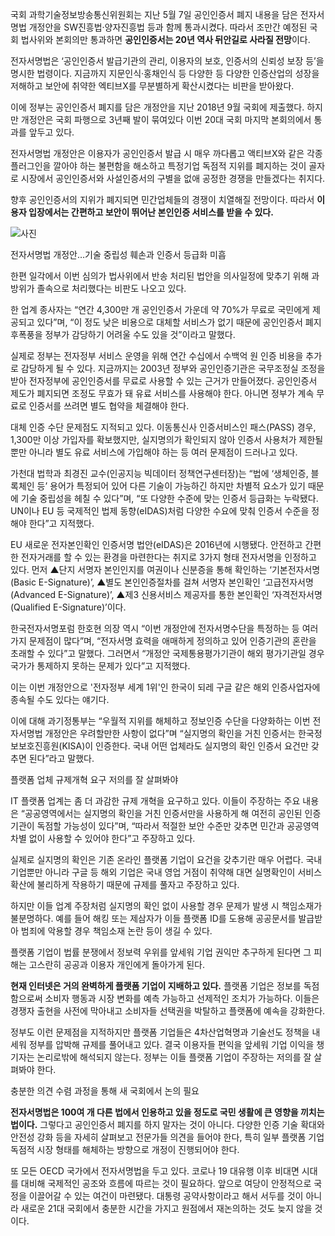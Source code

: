 국회 과학기술정보방송통신위원회는 지난 5월 7일 공인인증서 폐지 내용을 담은 전자서명법 개정안을 SW진흥법·양자진흥법 등과 함께 통과시켰다. 따라서 조만간 예정된 국회 법사위와 본회의만 통과하면 **공인인증서는 20년 역사 뒤안길로 사라질 전망**이다. 

전자서명법은 ‘공인인증서 발급기관의 관리, 이용자의 보호, 인증서의 신뢰성 보장 등’을 명시한 법령이다. 지금까지 지문인식·홍채인식 등 다양한 등 다양한 인증산업의 성장을 저해하고 보안에 취약한 엑티브X를 무분별하게 확산시켰다는 비판을 받아왔다. 

이에 정부는 공인인증서 폐지를 담은 개정안을 지난 2018년 9월 국회에 제출했다. 하지만 개정안은 국회 파행으로 3년째 발이 묶여있다 이번 20대 국회 마지막 본회의에서 통과를 앞두고 있다.

전자서명법 개정안은 이용자가 공인인증서 발급 시 매우 까다롭고 액티브X와 같은 각종 플러그인을 깔아야 하는 불편함을 해소하고 특정기업 독점적 지위를 폐지하는 것이 골자로 시장에서 공인인증서와 사설인증서의 구별을 없애 공정한 경쟁을 만들겠다는 취지다. 

향후 공인인증서의 지위가 폐지되면 민간업체들의 경쟁이 치열해질 전망이다. 따라서 **이용자 입장에서는 간편하고 보안이 뛰어난 본인인증 서비스를 받을 수 있다.**

![사진](http://www.itnews.or.kr/wp-content/uploads/2020/05/122.jpg)

전자서명법 개정안…기술 중립성 훼손과 인증서 등급화 미흡

한편 일각에서 이번 심의가 법사위에서 반송 처리된 법안을 의사일정에 맞추기 위해 과방위가 졸속으로 처리했다는 비판도 나오고 있다.
 
한 업계 종사자는 “연간 4,300만 개 공인인증서 가운데 약 70%가 무료로 국민에게 제공되고 있다”며, “이 정도 낮은 비용으로 대체할 서비스가 없기 때문에 공인인증서 폐지 후폭풍을 정부가 감당하기 어려울 수도 있을 것”이라고 말했다. 

실제로 정부는 전자정부 서비스 운영을 위해 연간 수십에서 수백억 원 인증 비용을 추가로 감당하게 될 수 있다. 지금까지는 2003년 정부와 공인인증기관은 국무조정실 조정을 받아 전자정부에 공인인증서를 무료로 사용할 수 있는 근거가 만들어졌다. 공인인증서 제도가 폐지되면 조정도 무효가 돼 유료 서비스를 사용해야 한다. 아니면 정부가 계속 무료로 인증서를 쓰려면 별도 협약을 체결해야 한다.

대체 인증 수단 문제점도 지적되고 있다. 이동통신사 인증서비스인 패스(PASS) 경우, 1,300만 이상 가입자를 확보했지만, 실지명의가 확인되지 않아 인증서 사용처가 제한될 뿐만 아니라 별도 유료 서비스에 가입해야 하는 등 여러 문제점이 드러나고 있다.

가천대 법학과 최경진 교수(인공지능 빅데이터 정책연구센터장)는 “법에 ‘생체인증, 블록체인 등’ 용어가 특정되어 있어 다른 기술이 가능하긴 하지만 차별적 요소가 있기 때문에 기술 중립성을 헤칠 수 있다”며, “또 다양한 수준에 맞는 인증서 등급화는 누락됐다. UN이나 EU 등 국제적인 법제 동향(eIDAS)처럼 다양한 수요에 맞춰 인증서 수준을 정해야 한다”고 지적했다. 

EU 새로운 전자본인확인 인증서명 법안(eIDAS)은 2016년에 시행됐다. 안전하고 간편한 전자거래를 할 수 있는 환경을 마련한다는 취지로 3가지 형태 전자서명을 인정하고 있다. 먼저 ▲단지 서명자 본인인지를 여권이나 신분증을 통해 확인하는 ‘기본전자서명(Basic E-Signature)’, ▲별도 본인인증절차를 걸쳐 서명자 본인확인 ‘고급전자서명(Advanced E-Signature)’, ▲제3 신용서비스 제공자를 통한 본인확인 ‘자격전자서명(Qualified E-Signature)’이다.

한국전자서명포럼 한호현 의장 역시 “이번 개정안에 전자서명수단을 특정하는 등 여러 가지 문제점이 많다”며, “전자서명 효력을 애매하게 정의하고 있어 인증기관의 혼란을 초래할 수 있다”고 말했다. 그러면서 “개정안 국제통용평가기관이 해외 평가기관일 경우 국가가 통제하지 못하는 문제가 있다”고 지적했다.

이는 이번 개정안으로 '전자정부 세계 1위'인 한국이 되레 구글 같은 해외 인증사업자에 종속될 수도 있다는 얘기다.

이에 대해 과기정통부는 “우월적 지위를 해체하고 정보인증 수단을 다양화하는 이번 전자서명법 개정안은 우려할만한 사항이 없다”며 “실지명의 확인을 거친 인증서는 한국정보보호진흥원(KISA)이 인증한다. 국내 어떤 업체라도 실지명의 확인 인증서 요건만 갖추면 된다”라고 말했다.

플랫폼 업체 규제개혁 요구 저의를 잘 살펴봐야

IT 플랫폼 업계는 좀 더 과감한 규제 개혁을 요구하고 있다. 이들이 주장하는 주요 내용은 “공공영역에서는 실지명의 확인을 거친 인증서만을 사용하게 해 여전히 공인된 인증기관이 독점할 가능성이 있다”며, “따라서 적절한 보안 수준만 갖추면 민간과 공공영역 차별 없이 사용할 수 있어야 한다”고 주장하고 있다.

실제로 실지명의 확인은 기존 온라인 플랫폼 기업이 요건을 갖추기란 매우 어렵다. 국내 기업뿐만 아니라 구글 등 해외 기업은 국내 영업 거점이 취약해 대면 실명확인이 서비스 확산에 불리하게 작용하기 때문에 규제를 풀자고 주장하고 있다.

하지만 이들 업계 주장처럼 실지명의 확인 없이 사용할 경우 문제가 발생 시 책임소재가 불분명하다. 예를 들어 해킹 또는 제삼자가 이들 플랫폼 ID를 도용해 공공문서를 발급받아 범죄에 악용할 경우 책임소재 논란 등이 생길 수 있다. 

플랫폼 기업이 법률 분쟁에서 정보력 우위를 앞세워 기업 권익만 추구하게 된다면 그 피해는 고스란히 공공과 이용자 개인에게 돌아가게 된다. 

**현재 인터넷은 거의 완벽하게 플랫폼 기업이 지배하고 있다.** 플랫폼 기업은 정보를 독점함으로써 소비자 행동과 시장 변화를 예측 가능하고 선제적인 조치가 가능하다. 이들은 경쟁자 출현을 사전에 막아내고 소비자들 선택권을 박탈하고 플랫폼에 예속을 강화한다. 

정부도 이런 문제점을 지적하지만 플랫폼 기업들은 4차산업혁명과 기술선도 정책을 내세워 정부를 압박해 규제를 풀어내고 있다. 결국 이용자들 편익을 앞세워 기업 이익을 챙기자는 논리로밖에 해석되지 않는다. 정부는 이들 플랫폼 기업이 주장하는 저의를 잘 살펴봐야 한다.

충분한 의견 수렴 과정을 통해 새 국회에서 논의 필요

**전자서명법은 100여 개 다른 법에서 인용하고 있을 정도로 국민 생활에 큰 영향을 끼치는 법이다.** 그렇다고 공인인증서 폐지를 하지 말자는 것이 아니다. 다양한 인증 기술 확대와 안전성 강화 등을 자세히 살펴보고 전문가들 의견을 들어야 한다, 특히 일부 플랫폼 기업 독점적 시장 형태를 해체하는 방향으로 개정이 진행되어야 한다.

또 모든 OECD 국가에서 전자서명법을 두고 있다. 코로나 19 대유행 이후 비대면 시대를 대비해 국제적인 공조와 흐름에 따르는 것이 필요하다. 앞으로 여당이 안정적으로 국정을 이끌어갈 수 있는 여건이 마련됐다. 대통령 공약사항이라고 해서 서두를 것이 아니라 새로운 21대 국회에서 충분한 시간을 가지고 원점에서 재논의하는 것도 늦지 않을 것이다.

